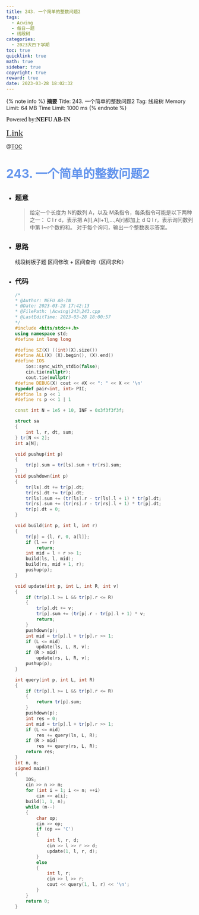 ```yaml
---
title: 243. 一个简单的整数问题2
tags:
  - Acwing
  - 每日一题
  - 线段树
categories:
  - 2023大四下学期
toc: true
quicklink: true
math: true
sidebar: true
copyright: true
reward: true
date: 2023-03-28 18:02:32
---
```



{% note info %}
**摘要**
Title: 243. 一个简单的整数问题2
Tag: 线段树
Memory Limit: 64 MB
Time Limit: 1000 ms
{% endnote %}
<!-- more -->

<font size=3 face=楷体>Powered by:**NEFU AB-IN**</font>

<font color=#FFA500 size=5 face=楷体>[Link](https://www.acwing.com/problem/content/244/)</font>

@[TOC](文章目录)

# <font color=#6495ED size=6>243. 一个简单的整数问题2</font>

* ## <font size=4 face=粗体>题意</font>

  >给定一个长度为 N的数列 A，以及 M条指令，每条指令可能是以下两种之一：
  >C l r d，表示把 A[l],A[l+1],…,A[r]都加上 d
  >Q l r，表示询问数列中第 l∼r个数的和。
  >对于每个询问，输出一个整数表示答案。

* ## <font size=4 face=粗体>思路</font>

  线段树板子题 区间修改 + 区间查询（区间求和）

* ## <font size=4 face=粗体>代码</font>

  ```cpp
  /*
  * @Author: NEFU AB-IN
  * @Date: 2023-03-28 17:42:13
  * @FilePath: \Acwing\243\243.cpp
  * @LastEditTime: 2023-03-28 18:00:57
  */
  #include <bits/stdc++.h>
  using namespace std;
  #define int long long

  #define SZ(X) ((int)(X).size())
  #define ALL(X) (X).begin(), (X).end()
  #define IOS                                                                                                            \
      ios::sync_with_stdio(false);                                                                                       \
      cin.tie(nullptr);                                                                                                  \
      cout.tie(nullptr)
  #define DEBUG(X) cout << #X << ": " << X << '\n'
  typedef pair<int, int> PII;
  #define ls p << 1
  #define rs p << 1 | 1

  const int N = 1e5 + 10, INF = 0x3f3f3f3f;

  struct sa
  {
      int l, r, dt, sum;
  } tr[N << 2];
  int a[N];

  void pushup(int p)
  {
      tr[p].sum = tr[ls].sum + tr[rs].sum;
  }
  void pushdown(int p)
  {
      tr[ls].dt += tr[p].dt;
      tr[rs].dt += tr[p].dt;
      tr[ls].sum += (tr[ls].r - tr[ls].l + 1) * tr[p].dt;
      tr[rs].sum += (tr[rs].r - tr[rs].l + 1) * tr[p].dt;
      tr[p].dt = 0;
  }

  void build(int p, int l, int r)
  {
      tr[p] = {l, r, 0, a[l]};
      if (l == r)
          return;
      int mid = l + r >> 1;
      build(ls, l, mid);
      build(rs, mid + 1, r);
      pushup(p);
  }

  void update(int p, int L, int R, int v)
  {
      if (tr[p].l >= L && tr[p].r <= R)
      {
          tr[p].dt += v;
          tr[p].sum += (tr[p].r - tr[p].l + 1) * v;
          return;
      }
      pushdown(p);
      int mid = tr[p].l + tr[p].r >> 1;
      if (L <= mid)
          update(ls, L, R, v);
      if (R > mid)
          update(rs, L, R, v);
      pushup(p);
  }

  int query(int p, int L, int R)
  {
      if (tr[p].l >= L && tr[p].r <= R)
      {
          return tr[p].sum;
      }
      pushdown(p);
      int res = 0;
      int mid = tr[p].l + tr[p].r >> 1;
      if (L <= mid)
          res += query(ls, L, R);
      if (R > mid)
          res += query(rs, L, R);
      return res;
  }
  int n, m;
  signed main()
  {
      IOS;
      cin >> n >> m;
      for (int i = 1; i <= n; ++i)
          cin >> a[i];
      build(1, 1, n);
      while (m--)
      {
          char op;
          cin >> op;
          if (op == 'C')
          {
              int l, r, d;
              cin >> l >> r >> d;
              update(1, l, r, d);
          }
          else
          {
              int l, r;
              cin >> l >> r;
              cout << query(1, l, r) << '\n';
          }
      }
      return 0;
  }
  ```